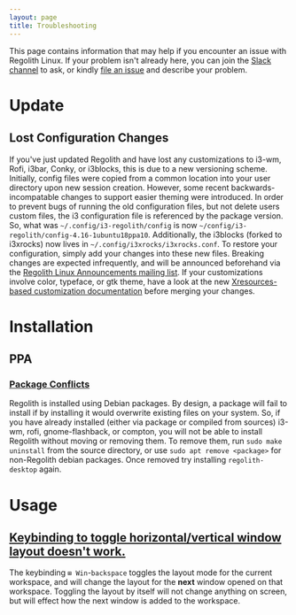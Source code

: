 ```yaml
---
layout: page
title: Troubleshooting
---
```


This page contains information that may help if you encounter an issue with Regolith Linux. If your problem isn't already here, you can join the [Slack channel](https://regolith-linux.herokuapp.com/) to ask, or kindly [file an issue](https://github.com/regolith-linux/regolith-desktop/issues) and describe your problem.

# Update

## Lost Configuration Changes

If you've just updated Regolith and have lost any customizations to i3-wm, Rofi, i3bar, Conky, or i3blocks, this is due to a new versioning scheme.  Initially, config files were copied from a common location into your user directory upon new session creation.  However, some recent backwards-incompatable changes to support easier theming were introduced.  In order to prevent bugs of running the old configuration files, but not delete users custom files, the i3 configuration file is referenced by the package version.  So, what was `~/.config/i3-regolith/config` is now `~/config/i3-regolith/config-4.16-1ubuntu18ppa10`.  Additionally, the i3blocks (forked to i3xrocks) now lives in `~/.config/i3xrocks/i3xrocks.conf`.  To restore your configuration, simply add your changes into these new files.  Breaking changes are expected infrequently, and will be announced beforehand via the [Regolith Linux Announcements mailing list](https://www.freelists.org/list/regolith-linux).  If your customizations involve color, typeface, or gtk theme, have a look at the new [Xresources-based customization documentation](https://regolith-linux.org/configuring.html) before merging your changes.

# Installation

## PPA

### [Package Conflicts](#package-conflict)
Regolith is installed using Debian packages. By design, a package will fail to install if by installing it would overwrite existing files on your system.  So, if you have already installed (either via package or compiled from sources) i3-wm, rofi, gnome-flashback, or compton, you will not be able to install Regolith without moving or removing them.  To remove them, run `sudo make uninstall` from the source directory, or use `sudo apt remove <package>` for non-Regolith debian packages.  Once removed try installing `regolith-desktop` again.

# Usage

## [Keybinding to toggle horizontal/vertical window layout doesn't work.](#layout-keybinding)

The keybinding `⊞ Win`-`backspace` toggles the layout mode for the current workspace, and will change the layout for the __next__ window opened on that workspace.  Toggling the layout by itself will not change anything on screen, but will effect how the next window is added to the workspace.
